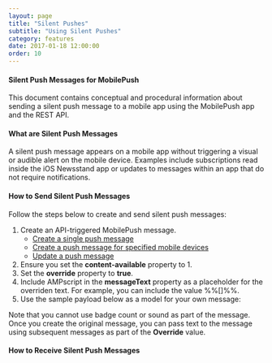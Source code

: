 ```yaml
---
layout: page
title: "Silent Pushes"
subtitle: "Using Silent Pushes"
category: features
date: 2017-01-18 12:00:00
order: 10
---
```

#### Silent Push Messages for MobilePush
This document contains conceptual and procedural information about sending a silent push message to a mobile app using the MobilePush app and the REST API.

#### What are Silent Push Messages
A silent push message appears on a mobile app without triggering a visual or audible alert on the mobile device. Examples include subscriptions read inside the iOS Newsstand app or updates to messages within an app that do not require notifications.

#### How to Send Silent Push Messages
Follow the steps below to create and send silent push messages:

1. Create an API-triggered MobilePush message.
	*	[Create a single push message](https://code.exacttarget.com/apis-sdks/rest-api/v1/push/createPushMessage.html)
	*	[Create a push message for specified mobile devices](https://code.exacttarget.com/apis-sdks/rest-api/v1/push/postMessageContactSend.html)
	*	[Update a push message](https://code.exacttarget.com/apis-sdks/rest-api/v1/push/updatePushMessage.html)
1. Ensure you set the **content-available** property to 1.
1. Set the **override** property to **true**.
1. Include AMPscript in the **messageText** property as a placeholder for the overriden text. For example, you can include the value %%[]%%.
1. Use the sample payload below as a model for your own message:

<script src="https://gist.github.com/sfmc-mobilepushsdk/4f4ab7311a39657e9356.js"></script>

Note that you cannot use badge count or sound as part of the message. Once you create the original message, you can pass text to the message using subsequent messages as part of the **Override** value.

#### How to Receive Silent Push Messages

<script src="https://gist.github.com/sfmc-mobilepushsdk/0a0bb039fa16c8cf98da0e687f6d2fe7.js"></script>